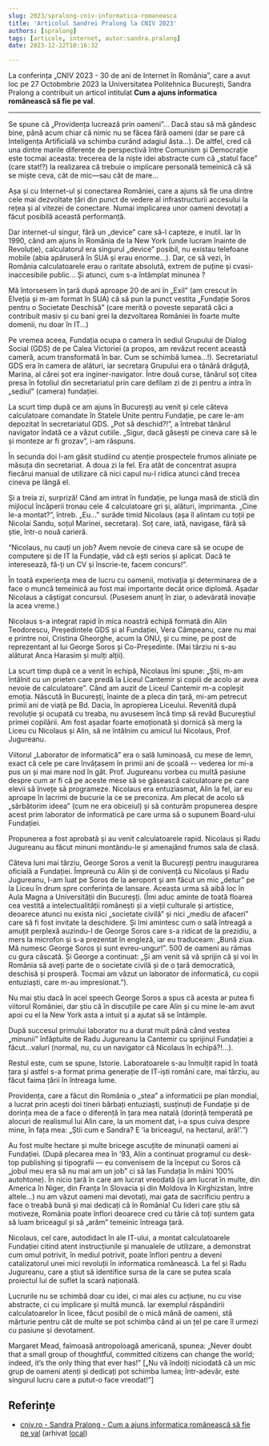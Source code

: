 ```yaml
---
slug: 2023/spralong-cniv-informatica-romaneasca
title: 'Articolul Sandrei Pralong la CNIV 2023'
authors: [spralong]
tags: [articole, internet, autor:sandra.pralong]
date: 2023-12-22T10:16:32

---
```


La conferința „CNIV 2023 - 30 de ani de Internet în România”,
care a avut loc pe 27 Octobmbrie 2023 la Universitatea Politehnica
București, Sandra Pralong a contribuit un articol intitulat
**Cum a ajuns informatica românească să fie pe val**.

<!-- truncate -->

---

Se spune că „Providența lucrează prin oameni”... Dacă stau să mă gândesc bine, până acum chiar că nimic nu se făcea fără oameni (dar se pare că Inteligența Artificială va schimba curând adagiul ăsta...). De altfel, cred că una dintre marile diferențe de perspectivă între Comunism și Democrație este tocmai aceasta: trecerea de la niște idei abstracte cum că „statul face” (care stat!?) la realizarea că trebuie o implicare personală temeinică că să se miște ceva, cât de mic—sau cât de mare...

Așa și cu Internet-ul și conectarea României, care a ajuns să fie una dintre cele mai dezvoltate țări din punct de vedere al infrastructurii accesului la rețea și al vitezei de conectare. Numai implicarea unor oameni devotați a făcut posibilă această performanță.

Dar internet-ul singur, fără un „device” care să-l capteze, e inutil. Iar în 1990, când am ajuns în România de la New York (unde lucram înainte de Revoluție), calculatorul era singurul „device” posibil, nu existau telefoane mobile (abia apăruseră în SUA și erau enorme...). Dar, ce să vezi, în România calculatoarele erau o raritate absolută, extrem de puține și cvasi-inaccesibile public... Și atunci, cum s-a întâmplat minunea ?

Mă întorsesem în țară după aproape 20 de ani în „Exil” (am crescut în Elveția și m-am format în SUA) că să pun la punct vestita „Fundație Soros pentru o Societate Deschisă” (care merită o poveste separată căci a contribuit masiv și cu bani grei la dezvoltarea României în foarte multe domenii, nu doar în IT...)

Pe vremea aceea, Fundația ocupa o camera în sediul Grupului de Dialog Social (GDS) de pe Calea Victoriei (a propos, am revăzut recent această cameră, acum transformată în bar. Cum se schimbă lumea...!). Secretariatul GDS era în camera de alături, iar secretara Grupului era o tânără drăguță, Marina, al cărei șot era inginer-navigator. Între două curse, tânărul soț citea presa în fotoliul din secretariatul prin care defilam zi de zi pentru a intra în „sediul” (camera) fundației.

La scurt timp după ce am ajuns în Bucureșți au venit și cele câteva calculatoare comandate în Statele Unite pentru Fundație, pe care le-am depozitat în secretariatul GDS. „Pot să deschid?!”, a întrebat tânărul navigator îndată ce a văzut cutiile. „Sigur, dacă găsești pe cineva care să le și monteze ar fi grozav”, i-am răspuns.

În secunda doi l-am găsit studiind cu atenție prospectele frumos aliniate pe măsuța din secretariat. A doua zi la fel. Era atât de concentrat asupra fiecărui manual de utilizare că nici capul nu-l ridica atunci când trecea cineva pe lângă el.

Și a treia zi, surpriză! Când am intrat în fundație, pe lunga masă de sticlă din mijlocul încăperii tronau cele 4 calculatoare gri și, alături, imprimanta. „Cine le-a montat?”, întreb. „Eu...” surâde timid Nicolaus (așa îl alintam cu toții pe Nicolai Sandu, soțul Marinei, secretara). Soț care, iată, navigase, fără să știe, într-o nouă carieră.

“Nicolaus, nu cauți un job? Avem nevoie de cineva care să se ocupe de computere și de IT la Fundație, văd că ești serios și aplicat. Dacă te interesează, fă-ți un CV și înscrie-te, facem concurs!”.

În toată experiența mea de lucru cu oamenii, motivația și determinarea de a face o muncă temeinică au fost mai importante decât orice diplomă. Așadar Nicolaus a câștigat concursul. (Pusesem anunț în ziar, o adevărată inovație la acea vreme.)

Nicolaus s-a integrat rapid în mica noastră echipă formată din Alin Teodorescu, Președintele GDS și al Fundației, Vera Câmpeanu, care nu mai e printre noi, Cristina Gheorghe, acum la ONU, și cu mine, pe post de reprezentant al lui George Soros și Co-Președinte. (Mai târziu ni s-au alăturat Anca Harasim și mulți alții).

La scurt timp după ce a venit în echipă, Nicolaus îmi spune: „Știi, m-am întâlnit cu un prieten care predă la Liceul Cantemir și copiii de acolo ar avea nevoie
de calculatoare”. Când am auzit de Liceul Cantemir m-a copleșit emoția. Născută în Bucureșți, înainte de a pleca din țară, mi-am petrecut primii ani de viață pe Bd. Dacia, în apropierea Liceului. Revenită după revoluție și ocupată cu treaba, nu avusesem încă timp să revăd Bucureștiul primei copilării. Am fost așadar foarte emoționată și dornică să merg la Liceu cu Nicolaus și Alin, să ne întâlnim cu amicul lui Nicolaus, Prof. Jugureanu.

Viitorul „Laborator de informatică” era o sală luminoasă, cu mese de lemn, exact că cele pe care învățasem în primii ani de școală -- vederea lor mi-a pus un și mai mare nod în gât. Prof. Jugureanu vorbea cu multă pasiune despre cum ar fi că pe aceste mese să se găsească calculatoare pe care elevii să învețe să programeze. Nicolaus era entuziasmat, Alin la fel, iar eu aproape în lacrimi de bucurie la ce se preconiza. Am plecat de acolo să „sărbătorim ideea” (cum ne era obiceiul) și să conturăm propunerea despre acest prim laborator de informatică pe care urma să o supunem Board-ului Fundației.

Propunerea a fost aprobată și au venit calculatoarele rapid. Nicolaus și Radu Jugureanu au făcut minuni montându-le și amenajând frumos sala de clasă.

Câteva luni mai târziu, George Soros a venit la Bucureșți pentru inaugurarea oficială a Fundației. Împreună cu Alin și de conivență cu Nicolaus și Radu Jugureanu, l-am luat pe Soros de la aeroport și am făcut un mic „detur” pe la Liceu în drum spre conferința de lansare. Aceasta urma să aibă loc în Aula Magna a Universității din Bucureșți. (Îmi aduc aminte de toată floarea cea vestită a intelectualității românești și a vieții culturale și artistice, deoarece atunci nu exista nici „societate civilă” și nici „mediu de afaceri” care să fi fost invitate la deschidere. Și îmi amintesc cum o sală întreagă a amuțit perplexă auzindu-l de George Soros care s-a ridicat de la prezidiu, a mers la microfon și s-a prezentat în engleză, iar eu traduceam: „Bună ziua. Mă numesc George Soros și sunt evreu-ungur!”. 500 de oameni au rămas cu gura căscată. Și George a continuat: „Și am venit să vă sprijin că și voi în România să aveți parte de o societate civilă și de o țară democratică, deschisă și prosperă. Tocmai am văzut un laborator de informatică, cu copii entuziaști, care m-au impresionat.”).

Nu mai știu dacă în acel speech George Soros a spus că acesta ar putea fi viitorul României, dar știu că în discuțiile pe care Alin și cu mine le-am avut apoi cu el la New York asta a intuit și a ajutat să se întâmple.

După succesul primului laborator nu a durat mult până când vestea „minunii” înfăptuite de Radu Jugureanu la Cantemir cu sprijinul Fundației a făcut...valuri (normal, nu, cu un navigator că Nicolaus în echipă?!...).

Restul este, cum se spune, Istorie. Laboratoarele s-au înmulțit rapid în toată țara și astfel s-a format prima generație de IT-iști români care, mai târziu, au făcut faima țării în întreaga lume.

Providența, care a făcut din România o „stea” a informaticii pe plan mondial, a lucrat prin acești doi tineri bărbați entuziaști, susținuți de Fundație și de dorința mea de a face o diferență în țara mea natală (dorință temperată pe alocuri de realismul lui Alin care, la un moment dat, i-a spus cuiva despre mine, în fața mea: „Știi cum e Sandra? E ‘ia briceagul, na hectarul, ară!’.”)

Au fost multe hectare și multe bricege ascuțite de minunații oameni ai Fundației. (După plecarea mea în ’93, Alin a continuat programul cu desk-top publishing și tipografii — eu convenisem de la început cu Soros că „jobul meu era să nu mai am un job” ci să las Fundația în mâini 100% autohtone). În nicio țară în care am lucrat vreodată (și am lucrat în multe, din America în Niger, din Franța în Slovacia și din Moldova în Kirghizstan, între altele...) nu am văzut oameni mai devotați, mai gata de sacrificiu pentru a face o treabă bună și mai dedicați că în România! Cu lideri care știu să motiveze, România poate înflori deoarece cred cu tărie că toți suntem gata să luam briceagul și să „arăm” temeinic întreaga țară.

Nicolaus, cel care, autodidact în ale IT-ului, a montat calculatoarele Fundației citind atent instrucțiunile și manualele de utilizare, a demonstrat cum omul potrivit, în mediul potrivit, poate înflori pentru a deveni catalizatorul unei mici revoluții în informatica românească. La fel și Radu Jugureanu, care a știut să identifice sursa de la care se putea scala proiectul lui de suflet la scară națională.

Lucrurile nu se schimbă doar cu idei, ci mai ales cu acțiune, nu cu vise abstracte, ci cu implicare și multă muncă. Iar exemplul răspândirii calculatoarelor în licee, făcut posibil de o mică mână de oameni, stă mărturie pentru cât de multe se pot schimba când ai un țel pe care îl urmezi cu pasiune și devotament.

Margaret Mead, faimoasă antropoloagă americană, spunea: „Never doubt that a small group of thoughtful, committed citizens can change the world; indeed, it’s the only thing that ever has!” [„Nu vă îndoiți niciodată că un mic grup de oameni atenți și dedicați pot schimba lumea; într-adevăr, este singurul lucru care a putut-o face vreodat!”]

## Referințe

- [cniv.ro - Sandra Pralong - Cum a ajuns informatica românească să fie pe val](https://cniv.ro/documents/26/CNIV_Volum_Aniversar_2023_-_Versiune_Online_DPxioQg.pdf) (arhivat [local](https://cronica-it.github.io/arhiva/))

